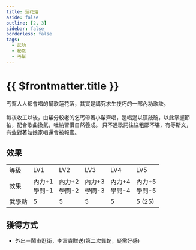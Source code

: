 ```yaml
---
title: 蓮花落
aside: false
outline: [2, 3]
sidebar: false
borderless: false
tags:
  - 武功
  - 秘笈
  - 丐幫
---
```


# {{ $frontmatter.title }}

<BookItemIcon :size="`medium`" :needLink="false" :no="7001"></BookItemIcon>

丐幫人人都會唱的幫歌蓮花落，其實是講究求生技巧的一部內功歌訣。
<br><br>
每夜收工以後，由輩分較老的乞丐帶著小輩齊唱，邊唱邊以筷敲碗，以此掌握節拍，配合歌曲換氣，吐納習慣自然養成。
只不過歌詞往往粗鄙不堪，有辱斯文，有些對著姑娘家唱還會被報官。
<br clear="all" />

## 效果

<table>
    <tr>
        <td>等級</td>
        <td>LV1</td>
        <td>LV2</td>
        <td>LV3</td>
        <td>LV4</td>
        <td>LV5</td>
    </tr>
    <tr>
        <td>效果</td>
        <td>內力+1<br>學問-1</td>
        <td>內力+2<br>學問-2</td>
        <td>內力+3<br>學問-3</td>
        <td>內力+4<br>學問-4</td>
        <td>內力+5<br>學問-5</td>
    </tr>
    <tr>
        <td>武學點</td>
        <td>5</td>
        <td>5</td>
        <td>5</td>
        <td>5</td>
        <td>5 (25)</td>
    </tr>
</table>

## 獲得方式

- 外出－鬧市逛街，李富貴贈送(第二次舞蛇，疑需好感)

